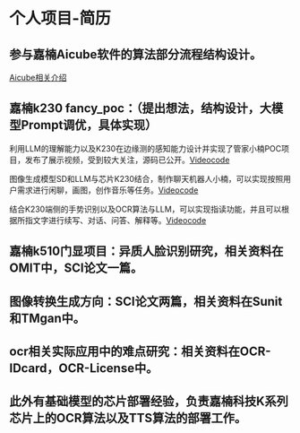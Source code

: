 # 个人项目-简历


## 参与嘉楠Aicube软件的算法部分流程结构设计。 
[Aicube相关介绍](https://kendryte-download.canaan-creative.com/developer/common/AI%20Cube%20V1.0%E7%94%A8%E6%88%B7%E6%8C%87%E5%8D%97.pdf)

## 嘉楠k230 fancy_poc：（提出想法，结构设计，大模型Prompt调优，具体实现）
利用LLM的理解能力以及K230在边缘测的感知能力设计并实现了管家小楠POC项目，发布了展示视频，受到较大关注，源码已公开。[Video](https://www.bilibili.com/video/BV16h4y1T757/?spm_id_from=333.999.0.0)[code](https://github.com/kendryte/k230_sdk/tree/main/src/reference/fancy_poc/housekeeper)

图像生成模型SD和LLM与芯片K230结合，制作聊天机器人小楠，可以实现按照用户需求进行闲聊，画图，创作音乐等任务。[Video](https://www.bilibili.com/video/BV1Lx4y197CW/?spm_id_from=333.999.0.0)[code](https://github.com/kendryte/k230_sdk/tree/main/src/reference/fancy_poc/multimodal_chat_robot)
  
结合K230端侧的手势识别以及OCR算法与LLM，可以实现指读功能，并且可以根据所指文字进行续写、对话、问答、解释等。[Video](https://www.bilibili.com/video/BV1vV4y1t7Hf/?spm_id_from=333.999.0.0)[code](https://github.com/kendryte/k230_sdk/tree/main/src/reference/fancy_poc/finger_reader)

## 嘉楠k510门显项目：异质人脸识别研究，相关资料在OMIT中，SCI论文一篇。

## 图像转换生成方向：SCI论文两篇，相关资料在Sunit和TMgan中。

## ocr相关实际应用中的难点研究：相关资料在OCR-IDcard，OCR-License中。

## 此外有基础模型的芯片部署经验，负责嘉楠科技K系列芯片上的OCR算法以及TTS算法的部署工作。





